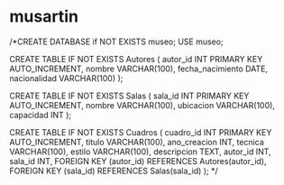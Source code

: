 # musartin
/*CREATE DATABASE if NOT EXISTS museo;
USE museo; 

CREATE TABLE IF NOT EXISTS Autores (
    autor_id INT PRIMARY KEY AUTO_INCREMENT,
    nombre VARCHAR(100),
    fecha_nacimiento DATE,
    nacionalidad VARCHAR(100)
);

CREATE TABLE IF NOT EXISTS Salas (
    sala_id INT PRIMARY KEY AUTO_INCREMENT,
    nombre VARCHAR(100),
    ubicacion VARCHAR(100),
    capacidad INT
);

CREATE TABLE IF NOT EXISTS Cuadros (
    cuadro_id INT PRIMARY KEY AUTO_INCREMENT,
    titulo VARCHAR(100),
    ano_creacion INT,
    tecnica VARCHAR(100),
    estilo VARCHAR(100),
    descripcion TEXT,
    autor_id INT,
    sala_id INT,
    FOREIGN KEY (autor_id) REFERENCES Autores(autor_id),
    FOREIGN KEY (sala_id) REFERENCES Salas(sala_id)
);
*/
